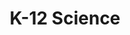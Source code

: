 ---
title: K-12 Science

components:
- component_name: hero
  supertitle: K-12 Science
  title: Bringing science to life
  description: Albert’s science courses engage students in scientific inquiry and build skills alongside knowledge. Now with support for traditional science curricula and NGSS three-dimensional learning.
  hero_img: "assets/img/hero/k-12-science-hero.svg"
---